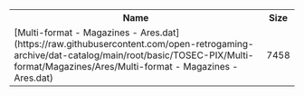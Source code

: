 <table>
<tr><th>Name</th><th>Size</th></tr>
<tr><td>[Multi-format - Magazines - Ares.dat](https://raw.githubusercontent.com/open-retrogaming-archive/dat-catalog/main/root/basic/TOSEC-PIX/Multi-format/Magazines/Ares/Multi-format - Magazines - Ares.dat)</td><td>7458</td></tr>
</table>
